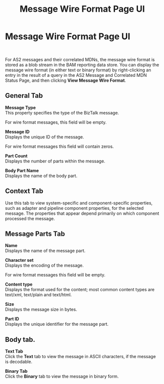 ﻿---
title: Message Wire Format Page UI
TOCTitle: Message Wire Format Page UI
ms:assetid: 2aead951-d001-4235-9b73-3c19bd5e6f78
ms:mtpsurl: https://msdn.microsoft.com/library/Bb246016(v=BTS.80)
ms:contentKeyID: 51527020
ms.date: 08/30/2017
mtps_version: v=BTS.80
f1_keywords:
- bts10.edir2.status.message.wire
---

# Message Wire Format Page UI

 

For AS2 messages and their correlated MDNs, the message wire format is stored as a blob stream in the BAM reporting data store. You can display the message wire format (in either text or binary format) by right-clicking an entry in the result of a query in the AS2 Message and Correlated MDN Status Page, and then clicking **View Message Wire Format**.

## General Tab

**Message Type**  
This property specifies the type of the BizTalk message.

For wire format messages, this field will be empty.

**Message ID**  
Displays the unique ID of the message.

For wire format messages this field will contain zeros.

**Part Count**  
Displays the number of parts within the message.

**Body Part Name**  
Displays the name of the body part.

## Context Tab

Use this tab to view system-specific and component-specific properties, such as adapter and pipeline component properties, for the selected message. The properties that appear depend primarily on which component processed the message.

## Message Parts Tab

**Name**  
Displays the name of the message part.

**Character set**  
Displays the encoding of the message.

For wire format messages this field will be empty.

**Content type**  
Displays the format used for the content; most common content types are text/xml, text/plain and text/html.

**Size**  
Displays the message size in bytes.

**Part ID**  
Displays the unique identifier for the message part.

## Body tab.

**Text Tab**  
Click the **Text** tab to view the message in ASCII characters, if the message is decodable.

**Binary Tab**  
Click the **Binary** tab to view the message in binary form.

